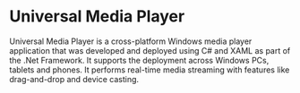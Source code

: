 # Universal Media Player
Universal Media Player is a cross-platform Windows media player application that was developed and deployed using C# and XAML as part of the .Net Framework. It supports the deployment across Windows PCs, tablets and phones. It performs real-time media streaming with features like drag-and-drop and device casting.
